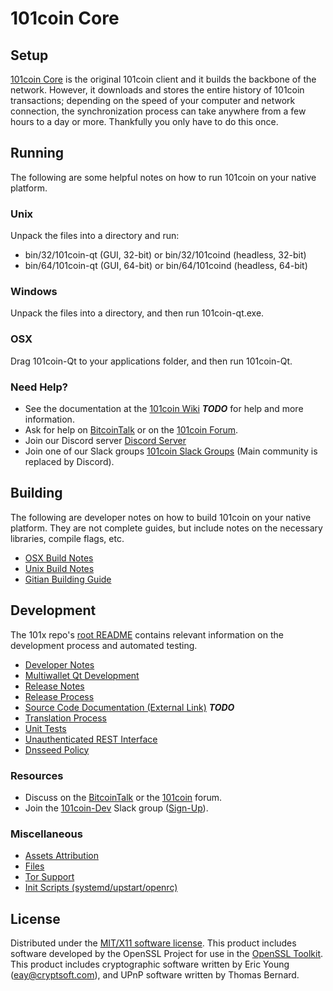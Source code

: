 101coin Core
=====================

Setup
---------------------
[101coin Core](http://101coin.one/wallet) is the original 101coin client and it builds the backbone of the network. However, it downloads and stores the entire history of 101coin transactions; depending on the speed of your computer and network connection, the synchronization process can take anywhere from a few hours to a day or more. Thankfully you only have to do this once.

Running
---------------------
The following are some helpful notes on how to run 101coin on your native platform.

### Unix

Unpack the files into a directory and run:

- bin/32/101coin-qt (GUI, 32-bit) or bin/32/101coind (headless, 32-bit)
- bin/64/101coin-qt (GUI, 64-bit) or bin/64/101coind (headless, 64-bit)

### Windows

Unpack the files into a directory, and then run 101coin-qt.exe.

### OSX

Drag 101coin-Qt to your applications folder, and then run 101coin-Qt.

### Need Help?

* See the documentation at the [101coin Wiki](https://en.bitcoin.it/wiki/Main_Page) ***TODO***
for help and more information.
* Ask for help on [BitcoinTalk](https://bitcointalk.org/index.php?topic=1262920.0) or on the [101coin Forum](http://forum.101coin.one/).
* Join our Discord server [Discord Server](https://discord.101coin.one)
* Join one of our Slack groups [101coin Slack Groups](https://101coin.one/slack-logins/) (Main community is replaced by Discord).

Building
---------------------
The following are developer notes on how to build 101coin on your native platform. They are not complete guides, but include notes on the necessary libraries, compile flags, etc.

- [OSX Build Notes](build-osx.md)
- [Unix Build Notes](build-unix.md)
- [Gitian Building Guide](gitian-building.md)

Development
---------------------
The 101x repo's [root README](https://github.com/101coin-Project/101coin/blob/master/README.md) contains relevant information on the development process and automated testing.

- [Developer Notes](developer-notes.md)
- [Multiwallet Qt Development](multiwallet-qt.md)
- [Release Notes](release-notes.md)
- [Release Process](release-process.md)
- [Source Code Documentation (External Link)](https://dev.visucore.com/bitcoin/doxygen/) ***TODO***
- [Translation Process](translation_process.md)
- [Unit Tests](unit-tests.md)
- [Unauthenticated REST Interface](REST-interface.md)
- [Dnsseed Policy](dnsseed-policy.md)

### Resources

* Discuss on the [BitcoinTalk](https://bitcointalk.org/index.php?topic=1262920.0) or the [101coin](http://forum.101coin.one/) forum.
* Join the [101coin-Dev](https://101coin-dev.slack.com/) Slack group ([Sign-Up](https://101coin-dev.herokuapp.com/)).

### Miscellaneous
- [Assets Attribution](assets-attribution.md)
- [Files](files.md)
- [Tor Support](tor.md)
- [Init Scripts (systemd/upstart/openrc)](init.md)

License
---------------------
Distributed under the [MIT/X11 software license](http://www.opensource.org/licenses/mit-license.php).
This product includes software developed by the OpenSSL Project for use in the [OpenSSL Toolkit](https://www.openssl.org/). This product includes
cryptographic software written by Eric Young ([eay@cryptsoft.com](mailto:eay@cryptsoft.com)), and UPnP software written by Thomas Bernard.
